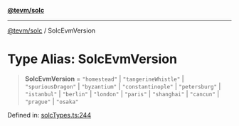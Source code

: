 [**@tevm/solc**](../README.md)

***

[@tevm/solc](../globals.md) / SolcEvmVersion

# Type Alias: SolcEvmVersion

> **SolcEvmVersion** = `"homestead"` \| `"tangerineWhistle"` \| `"spuriousDragon"` \| `"byzantium"` \| `"constantinople"` \| `"petersburg"` \| `"istanbul"` \| `"berlin"` \| `"london"` \| `"paris"` \| `"shanghai"` \| `"cancun"` \| `"prague"` \| `"osaka"`

Defined in: [solcTypes.ts:244](https://github.com/evmts/compiler/blob/main/packages/solc/src/solcTypes.ts#L244)

